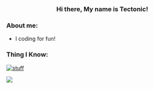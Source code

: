 ### <p align="center">Hi there, My name is Tectonic!</p>

### About me: ###
- I coding for fun!
### Thing I Know: ###
[![stuff](https://skillicons.dev/icons?i=java,kotlin,svelte,html,css,js,ts,go&theme=light)](https://skillicons.dev)

<img src="https://github-readme-stats.vercel.app/api?username=T-ectonic&&show_icons=true&&count_private=true&theme=dark&bg_color=ffffff00">
